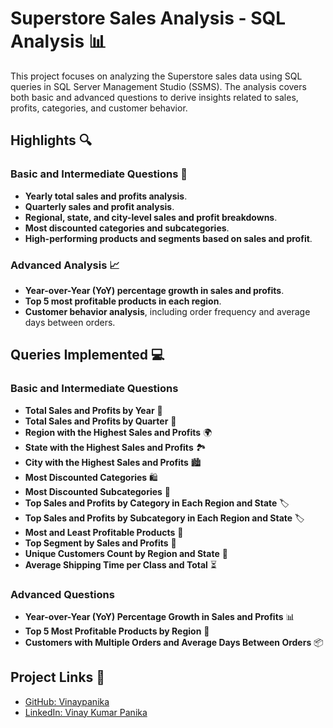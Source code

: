 # Superstore Sales Analysis - SQL Analysis 📊

This project focuses on analyzing the Superstore sales data using SQL queries in SQL Server Management Studio (SSMS). The analysis covers both basic and advanced questions to derive insights related to sales, profits, categories, and customer behavior.

## Highlights 🔍

### Basic and Intermediate Questions 📝
- **Yearly total sales and profits analysis**.
- **Quarterly sales and profit analysis**.
- **Regional, state, and city-level sales and profit breakdowns**.
- **Most discounted categories and subcategories**.
- **High-performing products and segments based on sales and profit**.

### Advanced Analysis 📈
- **Year-over-Year (YoY) percentage growth in sales and profits**.
- **Top 5 most profitable products in each region**.
- **Customer behavior analysis**, including order frequency and average days between orders.

## Queries Implemented 💻

### Basic and Intermediate Questions
- **Total Sales and Profits by Year** 📅
- **Total Sales and Profits by Quarter** 📅
- **Region with the Highest Sales and Profits** 🌍
- **State with the Highest Sales and Profits** 🏞️
- **City with the Highest Sales and Profits** 🏙️
- **Most Discounted Categories** 🛍️
- **Most Discounted Subcategories** 🔖
- **Top Sales and Profits by Category in Each Region and State** 🏷️
- **Top Sales and Profits by Subcategory in Each Region and State** 🏷️
- **Most and Least Profitable Products** 🏅
- **Top Segment by Sales and Profits** 💼
- **Unique Customers Count by Region and State** 👥
- **Average Shipping Time per Class and Total** ⏳

### Advanced Questions
- **Year-over-Year (YoY) Percentage Growth in Sales and Profits** 📊
- **Top 5 Most Profitable Products by Region** 🌟
- **Customers with Multiple Orders and Average Days Between Orders** 📦

## Project Links 🔗
- [GitHub: Vinaypanika](https://github.com/Vinaypanika)
- [LinkedIn: Vinay Kumar Panika](https://www.linkedin.com/in/vinaykumarpanika)
